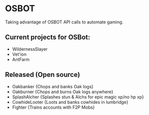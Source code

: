 # OSBOT
Taking advantage of OSBOT API calls to automate gaming.  

## Current projects for OSBot:  
* WildernessSlayer  
* Vet'ion
* AntFarm

## Released (Open source)
* Oakbanker {Chops and banks Oak logs}  
* Oakburner {Chops and burns Oak logs anywhere}  
* SplashAlcher {Splashes stun & Alchs for epic magic xp/no hp xp}  
* CowhideLooter {Loots and banks cowhides in lumbridge}
* Fighter {Trains accounts with F2P Mobs}
